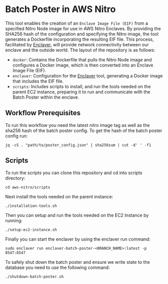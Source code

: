 # Batch Poster in AWS Nitro
This tool enables the creation of an `Enclave Image File (EIF)` from a specified Nitro Node image for use in AWS Nitro Enclaves. By providing the SHA256 hash of the configuration and specifying the Nitro image, the tool generates a Dockerfile incorporating the resulting EIF file. This process, facilitated by [Enclaver](https://github.com/enclaver-io/enclaver), will provide network connectivity between our enclave and the outside world. The layout of the repository is as follows:

- `docker`: Contains the Dockerfile that pulls the Nitro Node image and configures a Docker image, which is then converted into an Enclave Image File (EIF).
- `enclaver`: Configuration for the [Enclaver](https://github.com/enclaver-io/enclaver) tool, generating a Docker image that includes the EIF file.
- `scripts`: Includes scripts to install, and run the tools needed on the parent EC2 instance, preparing it to run and communicate with the Batch Poster within the enclave.

## Workflow Prerequisites
To run this workflow you need the latest nitro image tag as well as the sha256 hash of the batch poster config. To get the hash of the batch poster config run:
```shell
jq -cS . "path/to/poster_config.json" | sha256sum | cut -d' ' -f1
```

## Scripts
To run the scripts you can clone this repository and cd into scripts directory:
```shell
cd aws-nitro/scripts
```
Next install the tools needed on the parent instance:
```shell
./installation-tools.sh
```

Then you can setup and run the tools needed on the EC2 Instance by running:
```shell
./setup-ec2-instance.sh
```

Finally you can start the enclaver by using the enclaver run command:
```shell
sudo enclaver run enclaver-batch-poster-<BRANCH_NAME>:latest -p 8547:8547
```

To safely shut down the batch poster and ensure we write state to the database you need to use the following command:
```shell
./shutdown-batch-poster.sh
```
